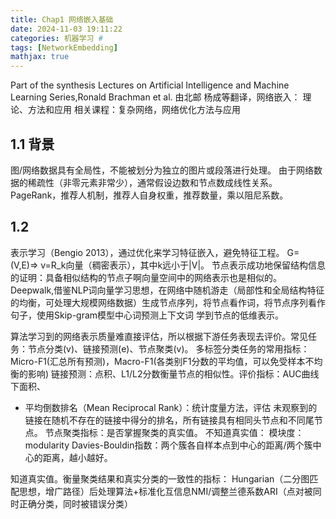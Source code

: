 ```yaml
---
title: Chap1 网络嵌入基础
date: 2024-11-03 19:11:22
categories: 机器学习 #
tags: [NetworkEmbedding]
mathjax: true
---
```

Part of the synthesis Lectures on Artificial Intelligence and Machine Learning Series,Ronald Brachman et al.
由北邮 杨成等翻译，网络嵌入： 理论、方法和应用
相关课程：复杂网络，网络优化方法与应用
## 1.1 背景
图/网络数据具有全局性，不能被划分为独立的图片或段落进行处理。
由于网络数据的稀疏性（非零元素非常少），通常假设边数和节点数成线性关系。
PageRank，推荐人机制，推荐人自身权重，推荐数量，乘以阻尼系数。
## 1.2 
表示学习（Bengio 2013），通过优化来学习特征嵌入，避免特征工程。
G=(V,E)=> v=R_k向量（稠密表示），其中k远小于|V|。
节点表示成功地保留结构信息的证明：具备相似结构的节点子啊向量空间中的网络表示也是相似的。
Deepwalk,借鉴NLP词向量学习思想，在网络中随机游走（局部性和全局结构特征的均衡，可处理大规模网络数据）生成节点序列，将节点看作词，将节点序列看作句子，使用Skip-gram模型中心词预测上下文词 学到节点的低维表示。

算法学习到的网络表示质量难直接评估，所以根据下游任务表现去评价。常见任务：节点分类(v)、链接预测(e)、节点聚类(v)。
多标签分类任务的常用指标：Micro-F1(汇总所有预测)，Macro-F1(各类别F1分数的平均值，可以免受样本不均衡的影响)
链接预测：点积、L1/L2分数衡量节点的相似性。评价指标：AUC曲线下面积、
- 平均倒数排名（Mean Reciprocal Rank）：统计度量方法，评估 未观察到的链接在随机不存在的链接中得分的排名，所有链接具有相同头节点和不同尾节点。
节点聚类指标：是否掌握聚类的真实值。
不知道真实值：
模块度：modularity
Davies-Bouldin指数：两个簇各自样本点到中心的距离/两个簇中心的距离，越小越好。

知道真实值。衡量聚类结果和真实分类的一致性的指标：
Hungarian（二分图匹配思想，增广路径）后处理算法+标准化互信息NMI/调整兰德系数ARI（点对被同时正确分类，同时被错误分类）
